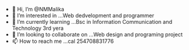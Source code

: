 - 👋 Hi, I’m @NMMalika
- 👀 I’m interested in ...Web dedvelopment and programmer
- 🌱 I’m currently learning ...Bsc in Information Communication and Technology 3rd yera
- 💞️ I’m looking to collaborate on ...Web design and programing project
- 📫 How to reach me ...cal 254708831776

<!---
NMMalika/NMMalika is a ✨ special ✨ repository because its `README.md` (this file) appears on your GitHub profile.
You can click the Preview link to take a look at your changes.
--->
